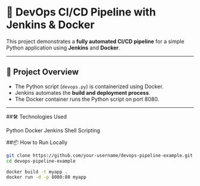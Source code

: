 # 🔁 DevOps CI/CD Pipeline with Jenkins & Docker

This project demonstrates a **fully automated CI/CD pipeline** for a simple Python application using **Jenkins** and **Docker**.

---

## 🚀 Project Overview

- The Python script (`devops.py`) is containerized using Docker.
- Jenkins automates the **build and deployment process**.
- The Docker container runs the Python script on port 8080.

---

##🛠️ Technologies Used

Python
Docker
Jenkins
Shell Scripting

##📦 How to Run Locally
```bash
git clone https://github.com/your-username/devops-pipeline-example.git
cd devops-pipeline-example

docker build -t myapp .
docker run -d -p 8080:80 myapp

